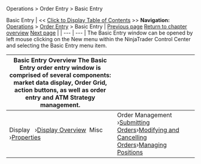 ﻿
Operations \> Order Entry \> Basic Entry

Basic Entry
| \<\< [Click to Display Table of Contents](basic_entry.md) \>\> **Navigation:**     [Operations](operations.md) \> [Order Entry](order_entry.md) \> Basic Entry | [Previous page](tif_selector.md) [Return to chapter overview](order_entry.md) [Next page](display_overview_basic_entry.md) |
| --- | --- |
The Basic Entry window can be opened by left mouse clicking on the New menu within the NinjaTrader Control Center and selecting the Basic Entry menu item.

| Basic Entry Overview The Basic Entry order entry window is comprised of several components: market data display, Order Grid, action buttons, as well as order entry and ATM Strategy management. | |
| --- | --- |
| Display   ›[Display Overview](display_overview_basic_entry.md)  Misc   ›[Properties](properties_basic_entry.md) | Order Management   ›[Submitting Orders](submitting_orders_basic_entry.md)›[Modifying and Cancelling Orders](modifying_and_cancelling_orders_basic_entry.md)›[Managing Positions](managing_positions_basic_entry.md) |
